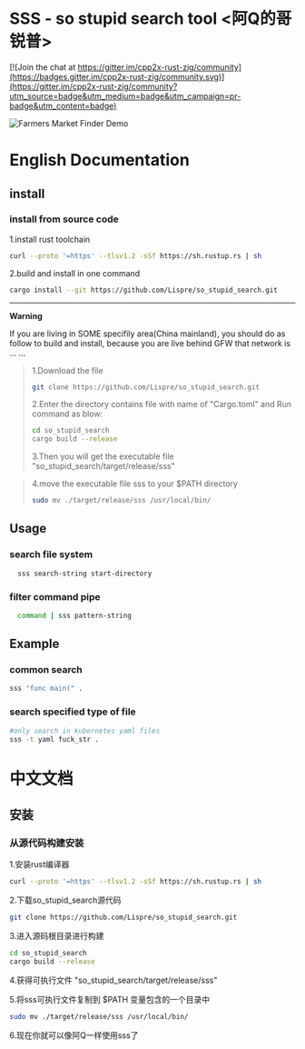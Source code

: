 # SSS - so stupid search tool <阿Q的哥锐普>

[![Join the chat at https://gitter.im/cpp2x-rust-zig/community](https://badges.gitter.im/cpp2x-rust-zig/community.svg)](https://gitter.im/cpp2x-rust-zig/community?utm_source=badge&utm_medium=badge&utm_campaign=pr-badge&utm_content=badge)

![Farmers Market Finder Demo](sss-demo.gif)

# English Documentation

## install

### install from source code
1.install rust toolchain
```bash
curl --proto '=https' --tlsv1.2 -sSf https://sh.rustup.rs | sh
```
2.build and install in one command
```bash
cargo install --git https://github.com/Lispre/so_stupid_search.git
```
---
**Warning**

If you are living in SOME specifily area(China mainland), you should do as follow to build and install, because you are live behind GFW that network is ... ...
> 1.Download the file
>```bash
>git clone https://github.com/Lispre/so_stupid_search.git
>```
>2.Enter the directory contains file with name of "Cargo.toml" and Run command as blow:
>```bash
>cd so_stupid_search
>cargo build --release
>```
>3.Then you will get the executable file "so_stupid_search/target/release/sss"

>4.move the executable file sss to your $PATH directory
>```bash
>sudo mv ./target/release/sss /usr/local/bin/
>```

## Usage
### search file system
```bash
  sss search-string start-directory
```
### filter command pipe
```bash
  command | sss pattern-string
```

## Example

### common search
```bash
sss "func main(" .
```

### search specified type of file
```bash
#only search in kubernetes yaml files
sss -t yaml fuck_str .
```
 
# 中文文档

## 安装
### 从源代码构建安装
1.安装rust编译器
```bash
curl --proto '=https' --tlsv1.2 -sSf https://sh.rustup.rs | sh
```
2.下载so_stupid_search源代码
```bash
git clone https://github.com/Lispre/so_stupid_search.git
```
3.进入源码根目录进行构建
```bash
cd so_stupid_search
cargo build --release
```

4.获得可执行文件 "so_stupid_search/target/release/sss"

5.将sss可执行文件复制到 $PATH 变量包含的一个目录中
```bash
sudo mv ./target/release/sss /usr/local/bin/
```
6.现在你就可以像阿Q一样使用sss了
